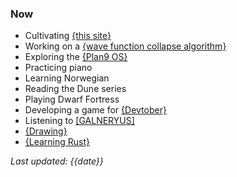 ### Now

- Cultivating [{this site}](site.html)
- Working on a [{wave function collapse algorithm}](intro_to_wfc.html)
- Exploring the [{Plan9 OS}](plan9.html)
- Practicing piano
- Learning Norwegian
- Reading the Dune series
- Playing Dwarf Fortress
- Developing a game for [{Devtober}](devtober.html)
- Listening to [[GALNERYUS]](https://open.spotify.com/artist/3BNDjSD67jJE4fhxX1b2OV?si=Au_bteD8QgmMRzTEsARdWg)
- [{Drawing}](drawings.html)
- [{Learning Rust}](learning_rust.html)

*Last updated: {{date}}*
